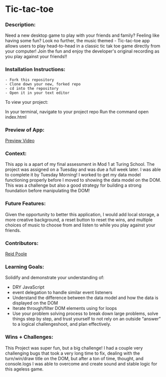 # Tic-tac-toe 

### Description:
Need a new desktop game to play with your friends and family? Feeling like having some fun? Look no further, the music themed - Tic-tac-toe app allows users to play head-to-head in a classic tic tak toe game directly from your computer! Join the fun and enjoy the developer's original recording as you play against your friends!!


### Installation Instructions:
    - Fork this repository
    - Clone down your new, forked repo
    - cd into the repository
    - Open it in your text editor

To view your project:

In your terminal, navigate to your project repo
Run the command open index.html

### Preview of App:
[Preview Video](https://www.loom.com/share/977bc72708ff4ebfaa5e8bee860572fd)

### Context:
This app is a apart of my final assessment in Mod 1 at Turing School. The project was assigned on a Tuesday and was due a full week later. I was able to complete it by Tuesday Morning! I worked to get my data model functioning properly before I moved to showing the data model on the DOM. This was a challenge but also a good strategy for building a strong foundation before manipulating the DOM!

### Future Features:
Given the opportunity to better this application, I would add local storage, a more creative background, a reset button to reset the wins, and multiple choices of music to choose from and listen to while you play against your friends.

### Contributors:
[Reid Poole](https://github.com/rpoole444?tab=repositories)

### Learning Goals:
Solidify and demonstrate your understanding of:

  - DRY JavaScript
  - event delegation to handle similar event listeners
  - Understand the difference between the data model and how the data is displayed on the DOM
  - Iterate through/filter DOM elements using for loops
  - Use your problem solving process to break down large problems, solve things step by step, and trust yourself to not rely on an outside “answer” to a logical challengeshoot, and plan effectively.

### Wins + Challenges:
This Project was super fun, but a big challenge! I had a couple very challenging bugs that took a very long time to fix, dealing with the turn/win/draw title on the DOM, but after a ton of time, thought, and console.logs I was able to overcome and create sound and stable logic for this ageless game.


